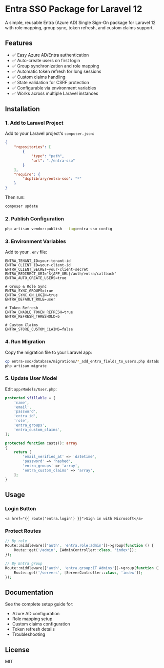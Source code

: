 # Entra SSO Package for Laravel 12

A simple, reusable Entra (Azure AD) Single Sign-On package for Laravel 12 with role mapping, group sync, token refresh, and custom claims support.

## Features

- ✅ Easy Azure AD/Entra authentication
- ✅ Auto-create users on first login
- ✅ Group synchronization and role mapping
- ✅ Automatic token refresh for long sessions
- ✅ Custom claims handling
- ✅ State validation for CSRF protection
- ✅ Configurable via environment variables
- ✅ Works across multiple Laravel instances

## Installation

### 1. Add to Laravel Project

Add to your Laravel project's `composer.json`:

```json
{
    "repositories": [
        {
            "type": "path",
            "url": "./entra-sso"
        }
    ],
    "require": {
        "dcplibrary/entra-sso": "*"
    }
}
```

Then run:
```bash
composer update
```

### 2. Publish Configuration

```bash
php artisan vendor:publish --tag=entra-sso-config
```

### 3. Environment Variables

Add to your `.env` file:

```env
ENTRA_TENANT_ID=your-tenant-id
ENTRA_CLIENT_ID=your-client-id
ENTRA_CLIENT_SECRET=your-client-secret
ENTRA_REDIRECT_URI="${APP_URL}/auth/entra/callback"
ENTRA_AUTO_CREATE_USERS=true

# Group & Role Sync
ENTRA_SYNC_GROUPS=true
ENTRA_SYNC_ON_LOGIN=true
ENTRA_DEFAULT_ROLE=user

# Token Refresh
ENTRA_ENABLE_TOKEN_REFRESH=true
ENTRA_REFRESH_THRESHOLD=5

# Custom Claims
ENTRA_STORE_CUSTOM_CLAIMS=false
```

### 4. Run Migration

Copy the migration file to your Laravel app:
```bash
cp entra-sso/database/migrations/*_add_entra_fields_to_users.php database/migrations/
php artisan migrate
```

### 5. Update User Model

Edit `app/Models/User.php`:

```php
protected $fillable = [
    'name',
    'email',
    'password',
    'entra_id',
    'role',
    'entra_groups',
    'entra_custom_claims',
];

protected function casts(): array
{
    return [
        'email_verified_at' => 'datetime',
        'password' => 'hashed',
        'entra_groups' => 'array',
        'entra_custom_claims' => 'array',
    ];
}
```

## Usage

### Login Button

```blade
<a href="{{ route('entra.login') }}">Sign in with Microsoft</a>
```

### Protect Routes

```php
// By role
Route::middleware(['auth', 'entra.role:admin'])->group(function () {
    Route::get('/admin', [AdminController::class, 'index']);
});

// By Entra group
Route::middleware(['auth', 'entra.group:IT Admins'])->group(function () {
    Route::get('/servers', [ServerController::class, 'index']);
});
```

## Documentation

See the complete setup guide for:
- Azure AD configuration
- Role mapping setup
- Custom claims configuration
- Token refresh details
- Troubleshooting

## License

MIT
